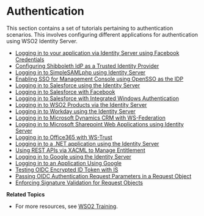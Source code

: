 # Authentication

This section contains a set of tutorials pertaining to authentication
scenarios. This involves configuring different applications for
authentication using WSO2 Identity Server.

-   [Logging in to your application via Identity Server using Facebook
    Credentials](Logging_in_to_your_application_via_Identity_Server_using_Facebook_Credentials)
-   [Configuring Shibboleth IdP as a Trusted Identity
    Provider](Configuring_Shibboleth_IdP_as_a_Trusted_Identity_Provider)
-   [Logging in to SimpleSAMLphp using Identity
    Server](Logging_in_to_SimpleSAMLphp_using_Identity_Server)
-   [Enabling SSO for Management Console using OpenSSO as the
    IDP](Enabling_SSO_for_Management_Console_using_OpenSSO_as_the_IDP)
-   [Logging in to Salesforce using the Identity
    Server](Logging_in_to_Salesforce_using_the_Identity_Server)
-   [Logging in to Salesforce with
    Facebook](Logging_in_to_Salesforce_with_Facebook)
-   [Logging in to Salesforce with Integrated Windows
    Authentication](Logging_in_to_Salesforce_with_Integrated_Windows_Authentication)
-   [Logging in to WSO2 Products via the Identity
    Server](Logging_in_to_WSO2_Products_via_the_Identity_Server)
-   [Logging in to Workday using the Identity
    Server](Logging_in_to_Workday_using_the_Identity_Server)
-   [Logging in to Microsoft Dynamics CRM with
    WS-Federation](Logging_in_to_Microsoft_Dynamics_CRM_with_WS-Federation)
-   [Logging in to Microsoft Sharepoint Web Applications using Identity
    Server](Logging_in_to_Microsoft_Sharepoint_Web_Applications_using_Identity_Server)
-   [Logging in to Office365 with
    WS-Trust](Logging_in_to_Office365_with_WS-Trust)
-   [Logging in to a .NET application using the Identity
    Server](Logging_in_to_a_.NET_application_using_the_Identity_Server)
-   [Using REST APIs via XACML to Manage
    Entitlement](Using_REST_APIs_via_XACML_to_Manage_Entitlement)
-   [Logging in to Google using the Identity
    Server](Logging_in_to_Google_using_the_Identity_Server)
-   [Logging in to an Application Using
    Google](Logging_in_to_an_Application_Using_Google)
-   [Testing OIDC Encrypted ID Token with
    IS](Testing_OIDC_Encrypted_ID_Token_with_IS)
-   [Passing OIDC Authentication Request Parameters in a Request
    Object](../../learn/passing-oidc-authentication-request-parameters-in-a-request-object)
-   [Enforcing Signature Validation for Request
    Objects](Enforcing_Signature_Validation_for_Request_Objects)

**Related Topics**

-   For more resources, see [WSO2 Training](http://wso2.com/training/).
